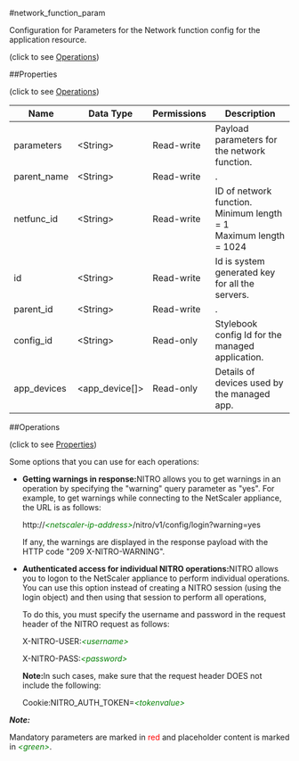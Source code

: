 #network_function_param



Configuration for Parameters for the Network function config for the application resource.

<span>(click to see [Operations](#operations))</span>



##Properties 

<span>(click to see [Operations](#operations))</span>





<table><thead><tr><th>Name</th><th>Data Type</th><th>Permissions</th><th>Description</th></tr></thead><tbody><tr><td>parameters</td><td>&lt;String></td><td>Read-write</td><td>Payload parameters for the network function.</td></tr><tr><td>parent_name</td><td>&lt;String></td><td>Read-write</td><td>.</td></tr><tr><td>netfunc_id</td><td>&lt;String></td><td>Read-write</td><td>ID of network function.<br>Minimum length = 1<br>Maximum length = 1024</td></tr><tr><td>id</td><td>&lt;String></td><td>Read-write</td><td>Id is system generated key for all the servers.</td></tr><tr><td>parent_id</td><td>&lt;String></td><td>Read-write</td><td>.</td></tr><tr><td>config_id</td><td>&lt;String></td><td>Read-only</td><td>Stylebook config Id for the managed application.</td></tr><tr><td>app_devices</td><td>&lt;app_device[]></td><td>Read-only</td><td>Details of devices used by the managed app.</td></tr></tbody></table>

##Operations 

<span>(click to see [Properties](#properties))</span>





Some options that you can use for each operations:

<ul><li><p><b>Getting warnings in response:</b>NITRO allows you to get warnings in an operation by specifying the "warning" query parameter as "yes". For example, to get warnings while connecting to the NetScaler appliance, the URL is as follows:</p><p>http://<span style="color:green;font-style:italic;">&lt;netscaler-ip-address&gt;</span>/nitro/v1/config/login?warning=yes</p><p>If any, the warnings are displayed in the response payload with the HTTP code "209 X-NITRO-WARNING".</p></li><li><p><b>Authenticated access for individual NITRO operations:</b>NITRO allows you to logon to the NetScaler appliance to perform individual operations. You can use this option instead of creating a NITRO session (using the login object) and then using that session to perform all operations,</p><p>To do this, you must specify the username and password in the request header of the NITRO request as follows:</p><p>X-NITRO-USER:<span style="color:green;font-style:italic;">&lt;username&gt;</span></p><p>X-NITRO-PASS:<span style="color:green;font-style:italic;">&lt;password&gt;</span></p><p><b>Note:</b>In such cases, make sure that the request header DOES not include the following:</p><p>Cookie:NITRO_AUTH_TOKEN=<span style="color:green;font-style:italic;">&lt;tokenvalue&gt;</span></p></li></ul>







***Note:*** 

Mandatory parameters are marked in <span style="color:#FF0000;">red</span> and placeholder content is marked in <span style="color:green;font-style:italic">&lt;green&gt;</span>.



